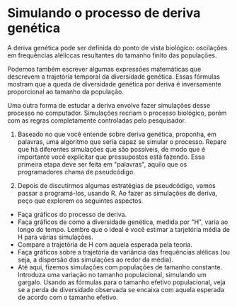 Simulando o processo de deriva genética
==========================================


A deriva genética pode ser definida do ponto de vista biológico: oscilações em frequências aléliccas resultantes do tamanho finito das populações.

Podemos também escrever algumas expressões matemáticas que descrevem a trajetória temporal da diversidade genética. Essas fórmulas mostram que a queda de diversidade genética por deriva é inversamente proporcional ao tamanho da população.

Uma outra forma de estudar a deriva envolve fazer simulações desse processo no computador. Simulações recriam o processo biológico, porém com as regras completamente controladas pelo pesquisador.

1. Baseado no que você entende sobre deriva genética, proponha, em palavras, uma algoritmo que seria capaz se simular o processo. Repare que há diferentes simulações que são possíveis, de modo que é importante você explicitar que pressupostos está fazendo. Essa primeira etapa deve ser feita em "palavras", aquilo que os programadores chama de pseudcódigo.

2. Depois de discutirmos algumas estratégias de pseudcódigo, vamos passar a programá-los, usando R. Ao fazer as simulações de deriva, peço que explorem os seguintes aspectos.

- Faça gráficos do processo de deriva.
- Faça gráficos de como a diversidade genética, medida por "H", varia ao longo do tempo. Lembre que o ideal é você estimar a tarjetória média de H para várias simulações.
- Compare a trajetória de H com aquela esperada pela teoria.
- Faça gráficos sobre a trajetória da variância das frequências alélicas (ou seja, a dispersão das simulações ao redor da média). 
- Até aqui, fizemos simulações com populações de tamanho constante. Introduza uma variação no tamanho populacional, simulando um gargalo. Usando as fórmulas para o tamanho efetivo populacional, veja se a perda de diversidade observada se encaixa com aquela esperada de acordo com o tamanho efetivo.

